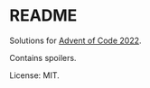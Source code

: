# README

Solutions for [Advent of Code 2022](https://adventofcode.com/2022/).

Contains spoilers.

License: MIT.

